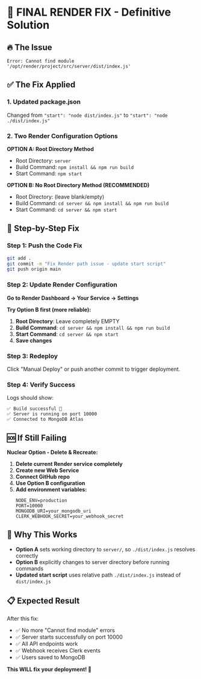 # 🎯 FINAL RENDER FIX - Definitive Solution

## 🔥 The Issue
```
Error: Cannot find module '/opt/render/project/src/server/dist/index.js'
```

## ✅ The Fix Applied

### 1. Updated package.json
Changed from `"start": "node dist/index.js"` to `"start": "node ./dist/index.js"`

### 2. Two Render Configuration Options

**OPTION A: Root Directory Method**
- Root Directory: `server`
- Build Command: `npm install && npm run build`
- Start Command: `npm start`

**OPTION B: No Root Directory Method (RECOMMENDED)**
- Root Directory: (leave blank/empty)
- Build Command: `cd server && npm install && npm run build`
- Start Command: `cd server && npm start`

## 🚀 Step-by-Step Fix

### Step 1: Push the Code Fix
```bash
git add .
git commit -m "Fix Render path issue - update start script"
git push origin main
```

### Step 2: Update Render Configuration

**Go to Render Dashboard → Your Service → Settings**

**Try Option B first (more reliable):**
1. **Root Directory**: Leave completely EMPTY
2. **Build Command**: `cd server && npm install && npm run build`
3. **Start Command**: `cd server && npm start`
4. **Save changes**

### Step 3: Redeploy
Click "Manual Deploy" or push another commit to trigger deployment.

### Step 4: Verify Success
Logs should show:
```
✅ Build successful 🎉
✅ Server is running on port 10000
✅ Connected to MongoDB Atlas
```

## 🆘 If Still Failing

**Nuclear Option - Delete & Recreate:**

1. **Delete current Render service completely**
2. **Create new Web Service**
3. **Connect GitHub repo**
4. **Use Option B configuration**
5. **Add environment variables:**
   ```
   NODE_ENV=production
   PORT=10000
   MONGODB_URI=your_mongodb_uri
   CLERK_WEBHOOK_SECRET=your_webhook_secret
   ```

## 🎯 Why This Works

- **Option A** sets working directory to `server/`, so `./dist/index.js` resolves correctly
- **Option B** explicitly changes to server directory before running commands
- **Updated start script** uses relative path `./dist/index.js` instead of `dist/index.js`

## 📋 Expected Result

After this fix:
- ✅ No more "Cannot find module" errors
- ✅ Server starts successfully on port 10000
- ✅ All API endpoints work
- ✅ Webhook receives Clerk events
- ✅ Users saved to MongoDB

**This WILL fix your deployment! 🎉** 
